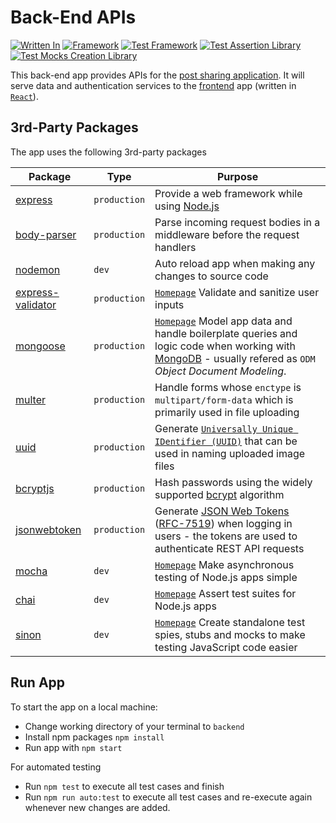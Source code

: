 # Back-End APIs

[![Written In](https://img.shields.io/badge/Written%20in-Node.js-026e00?style=flat&logo=Node.js)](https://nodejs.org/)
[![Framework](https://img.shields.io/badge/Framework-Express.js-FA8072?style=flat)](https://expressjs.com/)
[![Test Framework](https://img.shields.io/badge/Test%20Framework-Mocha-8D6748?style=flat&logo=Mocha)](https://mochajs.org/)
[![Test Assertion Library](https://img.shields.io/badge/Test%20Assertion%20Library-Chai-8D6748?style=flat)](https://www.chaijs.com/)
[![Test Mocks Creation Library](https://img.shields.io/badge/Test%20Mocks%20Library-Sinon-8D6748?style=flat)](https://sinonjs.org/)

This back-end app provides APIs for the [post sharing application](../). It will serve data and authentication services to the [frontend](../frontend) app (written in [`React`](https://reactjs.org/)).

## 3rd-Party Packages

The app uses the following 3rd-party packages

| Package | Type | Purpose |
|---------|------|---------|
| [express](https://www.npmjs.com/package/express) | `production` | Provide a web framework while using [Node.js](https://nodejs.org/) |
| [body-parser](https://www.npmjs.com/package/body-parser) | `production` | Parse incoming request bodies in a middleware before the request handlers |
| [nodemon](https://www.npmjs.com/package/nodemon) | `dev` | Auto reload app when making any changes to source code |
| [express-validator](https://www.npmjs.com/package/express-validator) | `production` | [`Homepage`](https://express-validator.github.io/) Validate and sanitize user inputs |
| [mongoose](https://www.npmjs.com/package/mongoose) | `production` | [`Homepage`](https://mongoosejs.com/) Model app data and handle boilerplate queries and logic code when working with [MongoDB](https://www.mongodb.com/) - usually refered as `ODM` _Object Document Modeling_. |
| [multer](https://www.npmjs.com/package/multer) | `production` | Handle forms whose `enctype` is `multipart/form-data` which is primarily used in file uploading |
| [uuid](https://www.npmjs.com/package/uuid) | `production` | Generate [`Universally Unique IDentifier (UUID)`](https://www.ietf.org/rfc/rfc4122.txt) that can be used in naming uploaded image files |
| [bcryptjs](https://www.npmjs.com/package/bcryptjs) | `production` | Hash passwords using the widely supported [bcrypt](https://en.wikipedia.org/wiki/Bcrypt) algorithm |
| [jsonwebtoken](https://www.npmjs.com/package/jsonwebtoken) | `production` | Generate [JSON Web Tokens](https://jwt.io/introduction/) ([RFC-7519](https://tools.ietf.org/html/rfc7519)) when logging in users - the tokens are used to authenticate REST API requests |
| [mocha](https://www.npmjs.com/package/mocha) | `dev` | [`Homepage`](https://mochajs.org/) Make asynchronous testing of Node.js apps simple |
| [chai](https://www.npmjs.com/package/chai) | `dev` | [`Homepage`](https://www.chaijs.com/) Assert test suites for Node.js apps |
| [sinon](https://www.npmjs.com/package/sinon) | `dev` | [`Homepage`](https://sinonjs.org/) Create standalone test spies, stubs and mocks to make testing JavaScript code easier |

## Run App

To start the app on a local machine:

* Change working directory of your terminal to `backend`
* Install npm packages `npm install`
* Run app with `npm start`

For automated testing

* Run `npm test` to execute all test cases and finish
* Run `npm run auto:test` to execute all test cases and re-execute again whenever new changes are added.
